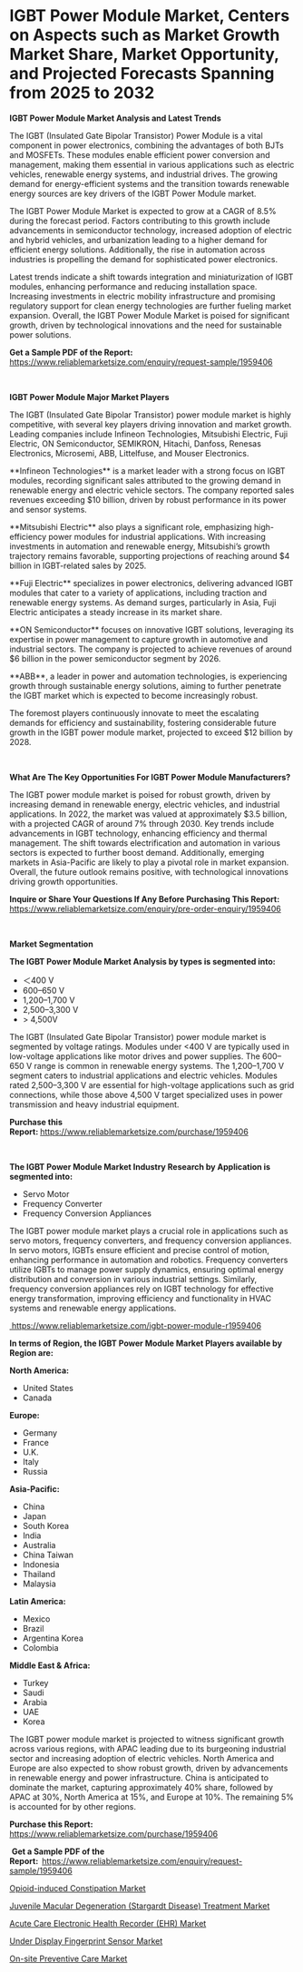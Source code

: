 <p><h1>IGBT Power Module Market, Centers on Aspects such as Market Growth Market Share, Market Opportunity, and Projected Forecasts Spanning from 2025 to 2032</h1></p><p><strong>IGBT Power Module Market Analysis and Latest Trends</strong></p>
<p><p>The IGBT (Insulated Gate Bipolar Transistor) Power Module is a vital component in power electronics, combining the advantages of both BJTs and MOSFETs. These modules enable efficient power conversion and management, making them essential in various applications such as electric vehicles, renewable energy systems, and industrial drives. The growing demand for energy-efficient systems and the transition towards renewable energy sources are key drivers of the IGBT Power Module market.</p><p>The IGBT Power Module Market is expected to grow at a CAGR of 8.5% during the forecast period. Factors contributing to this growth include advancements in semiconductor technology, increased adoption of electric and hybrid vehicles, and urbanization leading to a higher demand for efficient energy solutions. Additionally, the rise in automation across industries is propelling the demand for sophisticated power electronics. </p><p>Latest trends indicate a shift towards integration and miniaturization of IGBT modules, enhancing performance and reducing installation space. Increasing investments in electric mobility infrastructure and promising regulatory support for clean energy technologies are further fueling market expansion. Overall, the IGBT Power Module Market is poised for significant growth, driven by technological innovations and the need for sustainable power solutions.</p></p>
<p><strong>Get a Sample PDF of the Report:&nbsp;</strong> <a href="https://www.reliablemarketsize.com/enquiry/request-sample/1959406?utm_campaign=3117&utm_medium=2&utm_source=Github&utm_content=ia&utm_term=06042025&utm_id=igbt-power-module">https://www.reliablemarketsize.com/enquiry/request-sample/1959406</a></p>
<p>&nbsp;</p>
<p><strong>IGBT Power Module Major Market Players</strong></p>
<p><p>The IGBT (Insulated Gate Bipolar Transistor) power module market is highly competitive, with several key players driving innovation and market growth. Leading companies include Infineon Technologies, Mitsubishi Electric, Fuji Electric, ON Semiconductor, SEMIKRON, Hitachi, Danfoss, Renesas Electronics, Microsemi, ABB, Littelfuse, and Mouser Electronics.</p><p>**Infineon Technologies** is a market leader with a strong focus on IGBT modules, recording significant sales attributed to the growing demand in renewable energy and electric vehicle sectors. The company reported sales revenues exceeding $10 billion, driven by robust performance in its power and sensor systems.</p><p>**Mitsubishi Electric** also plays a significant role, emphasizing high-efficiency power modules for industrial applications. With increasing investments in automation and renewable energy, Mitsubishi’s growth trajectory remains favorable, supporting projections of reaching around $4 billion in IGBT-related sales by 2025.</p><p>**Fuji Electric** specializes in power electronics, delivering advanced IGBT modules that cater to a variety of applications, including traction and renewable energy systems. As demand surges, particularly in Asia, Fuji Electric anticipates a steady increase in its market share.</p><p>**ON Semiconductor** focuses on innovative IGBT solutions, leveraging its expertise in power management to capture growth in automotive and industrial sectors. The company is projected to achieve revenues of around $6 billion in the power semiconductor segment by 2026.</p><p>**ABB**, a leader in power and automation technologies, is experiencing growth through sustainable energy solutions, aiming to further penetrate the IGBT market which is expected to become increasingly robust.</p><p>The foremost players continuously innovate to meet the escalating demands for efficiency and sustainability, fostering considerable future growth in the IGBT power module market, projected to exceed $12 billion by 2028.</p></p>
<p>&nbsp;</p>
<p><strong>What Are The Key Opportunities For IGBT Power Module Manufacturers?</strong></p>
<p><p>The IGBT power module market is poised for robust growth, driven by increasing demand in renewable energy, electric vehicles, and industrial applications. In 2022, the market was valued at approximately $3.5 billion, with a projected CAGR of around 7% through 2030. Key trends include advancements in IGBT technology, enhancing efficiency and thermal management. The shift towards electrification and automation in various sectors is expected to further boost demand. Additionally, emerging markets in Asia-Pacific are likely to play a pivotal role in market expansion. Overall, the future outlook remains positive, with technological innovations driving growth opportunities.</p></p>
<p><strong>Inquire or Share Your Questions If Any Before Purchasing This Report:</strong> <a href="https://www.reliablemarketsize.com/enquiry/pre-order-enquiry/1959406?utm_campaign=3117&utm_medium=2&utm_source=Github&utm_content=ia&utm_term=06042025&utm_id=igbt-power-module">https://www.reliablemarketsize.com/enquiry/pre-order-enquiry/1959406</a></p>
<p>&nbsp;</p>
<p><strong>Market Segmentation</strong></p>
<p><strong>The IGBT Power Module Market Analysis by types is segmented into:</strong></p>
<p><ul><li>＜400 V</li><li>600–650 V</li><li>1,200–1,700 V</li><li>2,500–3,300 V</li><li>> 4,500V</li></ul></p>
<p><p>The IGBT (Insulated Gate Bipolar Transistor) power module market is segmented by voltage ratings. Modules under <400 V are typically used in low-voltage applications like motor drives and power supplies. The 600–650 V range is common in renewable energy systems. The 1,200–1,700 V segment caters to industrial applications and electric vehicles. Modules rated 2,500–3,300 V are essential for high-voltage applications such as grid connections, while those above 4,500 V target specialized uses in power transmission and heavy industrial equipment.</p></p>
<p><strong>Purchase this Report:&nbsp;</strong><a href="https://www.reliablemarketsize.com/purchase/1959406?utm_campaign=3117&utm_medium=2&utm_source=Github&utm_content=ia&utm_term=06042025&utm_id=igbt-power-module">https://www.reliablemarketsize.com/purchase/1959406</a></p>
<p>&nbsp;</p>
<p><strong>The IGBT Power Module Market Industry Research by Application is segmented into:</strong></p>
<p><ul><li>Servo Motor</li><li>Frequency Converter</li><li>Frequency Conversion Appliances</li></ul></p>
<p><p>The IGBT power module market plays a crucial role in applications such as servo motors, frequency converters, and frequency conversion appliances. In servo motors, IGBTs ensure efficient and precise control of motion, enhancing performance in automation and robotics. Frequency converters utilize IGBTs to manage power supply dynamics, ensuring optimal energy distribution and conversion in various industrial settings. Similarly, frequency conversion appliances rely on IGBT technology for effective energy transformation, improving efficiency and functionality in HVAC systems and renewable energy applications.</p></p>
<p><a href="https://www.reliablemarketsize.com/igbt-power-module-r1959406?utm_campaign=3117&utm_medium=2&utm_source=Github&utm_content=ia&utm_term=06042025&utm_id=igbt-power-module">&nbsp;https://www.reliablemarketsize.com/igbt-power-module-r1959406</a></p>
<p><strong>In terms of Region, the IGBT Power Module Market Players available by Region are:</strong></p>
<p>
    <p> <strong> North America: </strong>
        <ul>
            <li>United States</li>
            <li>Canada</li>
        </ul>
        </p> 
    <p> <strong> Europe: </strong>
        <ul>
            <li>Germany</li>
            <li>France</li>
            <li>U.K.</li>
            <li>Italy</li>
            <li>Russia</li>
        </ul>
        </p> 
    <p> <strong> Asia-Pacific: </strong>
        <ul>
            <li>China</li>
            <li>Japan</li>
            <li>South Korea</li>
            <li>India</li>
            <li>Australia</li>
            <li>China Taiwan</li>
            <li>Indonesia</li>
            <li>Thailand</li>
            <li>Malaysia</li>
        </ul>
        </p> 
    <p> <strong> Latin America: </strong>
        <ul>
            <li>Mexico</li>
            <li>Brazil</li>
            <li>Argentina Korea</li>
            <li>Colombia</li>
        </ul>
        </p> 
    <p> <strong> Middle East & Africa: </strong>
        <ul>
            <li>Turkey</li>
            <li>Saudi</li>
            <li>Arabia</li>
            <li>UAE</li>
            <li>Korea</li>
        </ul>
    </p>
    </p>
<p><p>The IGBT power module market is projected to witness significant growth across various regions, with APAC leading due to its burgeoning industrial sector and increasing adoption of electric vehicles. North America and Europe are also expected to show robust growth, driven by advancements in renewable energy and power infrastructure. China is anticipated to dominate the market, capturing approximately 40% share, followed by APAC at 30%, North America at 15%, and Europe at 10%. The remaining 5% is accounted for by other regions.</p></p>
<p><strong>Purchase this Report: </strong><a href="https://www.reliablemarketsize.com/purchase/1959406?utm_campaign=3117&utm_medium=2&utm_source=Github&utm_content=ia&utm_term=06042025&utm_id=igbt-power-module">https://www.reliablemarketsize.com/purchase/1959406</a></p>
<p>&nbsp;<strong>Get a Sample PDF of the Report:&nbsp;&nbsp;</strong><a href="https://www.reliablemarketsize.com/enquiry/request-sample/1959406?utm_campaign=3117&utm_medium=2&utm_source=Github&utm_content=ia&utm_term=06042025&utm_id=igbt-power-module">https://www.reliablemarketsize.com/enquiry/request-sample/1959406</a></p>
<p><strong></strong></p>
<p><p><a href="https://www.linkedin.com/pulse/rising-opioid-induced-constipation-market-key-drivers-9fkfc?utm_campaign=3117&utm_medium=2&utm_source=Github&utm_content=ia&utm_term=06042025&utm_id=igbt-power-module">Opioid-induced Constipation Market</a></p><p><a href="https://www.linkedin.com/pulse/global-juvenile-macular-degeneration-stargardt-disease-didec?utm_campaign=3117&utm_medium=2&utm_source=Github&utm_content=ia&utm_term=06042025&utm_id=igbt-power-module">Juvenile Macular Degeneration (Stargardt Disease) Treatment Market</a></p><p><a href="https://www.linkedin.com/pulse/competitive-landscape-analysis-acute-care-electronic-health-9mfoc?utm_campaign=3117&utm_medium=2&utm_source=Github&utm_content=ia&utm_term=06042025&utm_id=igbt-power-module">Acute Care Electronic Health Recorder (EHR) Market</a></p><p><a href="https://github.com/zoccohaniech/Market-Research-Report-List-1/blob/main/under-display-fingerprint-sensor-market.md?utm_campaign=3117&utm_medium=2&utm_source=Github&utm_content=ia&utm_term=06042025&utm_id=igbt-power-module">Under Display Fingerprint Sensor Market</a></p><p><a href="https://www.linkedin.com/pulse/strategic-market-research-report-on-site-preventive-care-anticipated-skhyc?utm_campaign=3117&utm_medium=2&utm_source=Github&utm_content=ia&utm_term=06042025&utm_id=igbt-power-module">On-site Preventive Care Market</a></p></p>